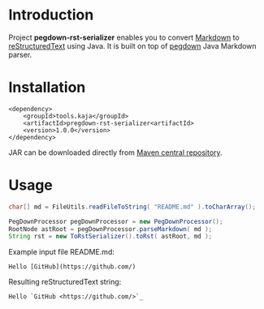 # Introduction

Project **pegdown-rst-serializer** enables you to convert [Markdown](https://daringfireball.net/projects/markdown/) to
[reStructuredText](http://docutils.sourceforge.net/rst.html) using Java.
It is built on top of [pegdown](https://github.com/sirthias/pegdown) Java Markdown parser.

# Installation

```
<dependency>
    <groupId>tools.kaja</groupId>
    <artifactId>pregdown-rst-serializer<artifactId>
    <version>1.0.0</version>
</dependency>
```

JAR can be downloaded directly from [Maven central repository](http://repo1.maven.org/maven2/tools/kaja/pegdown-rst-serializer/).

# Usage

```java
char[] md = FileUtils.readFileToString( "README.md" ).toCharArray();

PegDownProcessor pegDownProcessor = new PegDownProcessor();
RootNode astRoot = pegDownProcessor.parseMarkdown( md );
String rst = new ToRstSerializer().toRst( astRoot, md );
```

Example input file README.md:

```
Hello [GitHub](https://github.com/)
```

Resulting reStructuredText string:

```
Hello `GitHub <https://github.com/>`_
```
